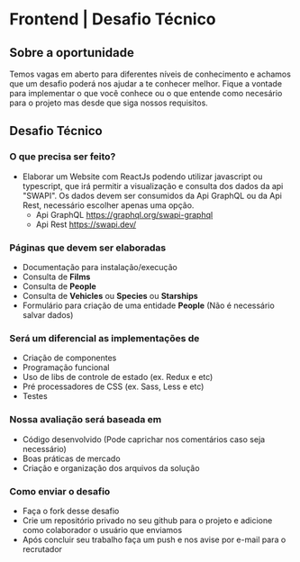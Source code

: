 # Frontend | Desafio Técnico

## Sobre a oportunidade
  Temos vagas em aberto para diferentes níveis de conhecimento e achamos que um desafio poderá nos ajudar a te conhecer melhor.
  Fique a vontade para implementar o que você conhece ou o que entende como necesário para o projeto mas desde que siga nossos requisitos.
    
## Desafio Técnico
  ### O que precisa ser feito?
  - Elaborar um Website com ReactJs podendo utilizar javascript ou typescript, que irá permitir a visualização e consulta dos dados da api "SWAPI".
  Os dados devem ser consumidos da Api GraphQL ou da Api Rest, necessário escolher apenas uma opção.
    - Api GraphQL https://graphql.org/swapi-graphql
    - Api Rest https://swapi.dev/
  
  ### Páginas que devem ser elaboradas
  - Documentação para instalação/execução
  - Consulta de <b>Films</b>
  - Consulta de <b>People</b>
  - Consulta de <b>Vehicles</b> ou <b>Species</b> ou <b>Starships</b>
  - Formulário para criação de uma entidade <b>People</b> (Não é necessário salvar dados)
  
  ### Será um diferencial as implementações de
  - Criação de componentes
  - Programação funcional
  - Uso de libs de controle de estado (ex. Redux e etc)
  - Pré processadores de CSS (ex. Sass, Less e etc)
  - Testes
  
### Nossa avaliação será baseada em
  * Código desenvolvido (Pode caprichar nos comentários caso seja necessário)
  * Boas práticas de mercado
  * Criação e organização dos arquivos da solução

### Como enviar o desafio
  * Faça o fork desse desafio
  * Crie um repositório privado no seu github para o projeto e adicione como colaborador o usuário que enviamos
  * Após concluir seu trabalho faça um push e nos avise por e-mail para o recrutador
  
